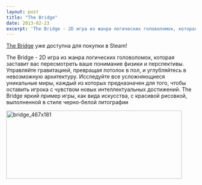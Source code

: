 ```yaml
---
layout: post
title: "The Bridge"
date: 2013-02-23
excerpt: 'The Bridge - 2D игра из жанра логических головоломок, которая заставит вас пересмотреть ваше понимание физики и перспективы. Управляйте гравитацией, превращая потолок в пол, и углубляйтесь в невозможную архитектуру. Исследуйте все усложняющиеся уникальные миры, каждый из которых предназначен для того, чтобы оставить игрока с чувством новых интеллектуальных достижений. The Bridge яркий пример игры, как вида искусства, с красивой рисовкой, выполненной в стиле черно-белой литографии'
---
```


<a href="http://store.steampowered.com/app/204240/" target="_blank">The Bridge</a> уже доступна для покупки в Steam!

The Bridge - 2D игра из жанра логических головоломок, которая заставит вас пересмотреть ваше понимание физики и перспективы. Управляйте гравитацией, превращая потолок в пол, и углубляйтесь в невозможную архитектуру. Исследуйте все усложняющиеся уникальные миры, каждый из которых предназначен для того, чтобы оставить игрока с чувством новых интеллектуальных достижений. The Bridge яркий пример игры, как вида искусства, с красивой рисовкой, выполненной в стиле черно-белой литографии

<a href="http://store.steampowered.com/app/204240/" target="_blank"><img class="aligncenter" alt="bridge_467x181" src="http://gamersoul.ru/wp-content/uploads/2013/02/bridge_467x181.jpg" width="467" height="181" /></a>